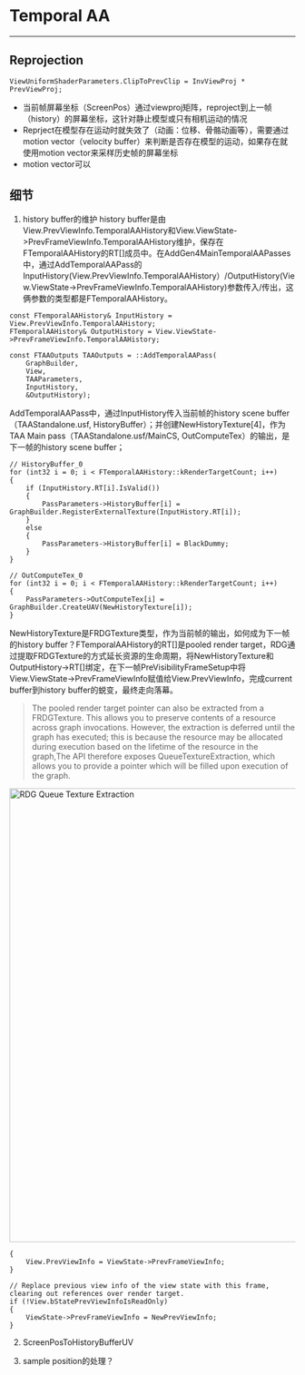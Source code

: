 # Temporal AA
-------------
## Reprojection
``` View.ClipToPrevClip
ViewUniformShaderParameters.ClipToPrevClip = InvViewProj * PrevViewProj;
```
- 当前帧屏幕坐标（ScreenPos）通过viewproj矩阵，reproject到上一帧（history）的屏幕坐标，这针对静止模型或只有相机运动的情况
- Reprject在模型存在运动时就失效了（动画：位移、骨骼动画等），需要通过motion vector（velocity buffer）来判断是否存在模型的运动，如果存在就使用motion vector来采样历史帧的屏幕坐标
- motion vector可以

## 细节

1. history buffer的维护
history buffer是由View.PrevViewInfo.TemporalAAHistory和View.ViewState->PrevFrameViewInfo.TemporalAAHistory维护，保存在FTemporalAAHistory的RT[]成员中。在AddGen4MainTemporalAAPasses中，通过AddTemporalAAPass的InputHistory(View.PrevViewInfo.TemporalAAHistory）/OutputHistory(View.ViewState->PrevFrameViewInfo.TemporalAAHistory)参数传入/传出，这俩参数的类型都是FTemporalAAHistory。
```
const FTemporalAAHistory& InputHistory = View.PrevViewInfo.TemporalAAHistory;
FTemporalAAHistory& OutputHistory = View.ViewState->PrevFrameViewInfo.TemporalAAHistory;

const FTAAOutputs TAAOutputs = ::AddTemporalAAPass(
    GraphBuilder,
    View,
    TAAParameters,
    InputHistory,
    &OutputHistory);
```
AddTemporalAAPass中，通过InputHistory传入当前帧的history scene buffer（TAAStandalone.usf, HistoryBuffer）；并创建NewHistoryTexture[4]，作为TAA Main pass（TAAStandalone.usf/MainCS, OutComputeTex）的输出，是下一帧的history scene buffer；
```
// HistoryBuffer_0
for (int32 i = 0; i < FTemporalAAHistory::kRenderTargetCount; i++)
{
    if (InputHistory.RT[i].IsValid())
    {
        PassParameters->HistoryBuffer[i] = GraphBuilder.RegisterExternalTexture(InputHistory.RT[i]);
    }
    else
    {
        PassParameters->HistoryBuffer[i] = BlackDummy;
    }
}

// OutComputeTex_0
for (int32 i = 0; i < FTemporalAAHistory::kRenderTargetCount; i++)
{
    PassParameters->OutComputeTex[i] = GraphBuilder.CreateUAV(NewHistoryTexture[i]);
}
```
NewHistoryTexture是FRDGTexture类型，作为当前帧的输出，如何成为下一帧的history buffer？FTemporalAAHistory的RT[]是pooled render target，RDG通过提取FRDGTexture的方式延长资源的生命周期，将NewHistoryTexture和OutputHistory->RT[]绑定，在下一帧PreVisibilityFrameSetup中将View.ViewState->PrevFrameViewInfo赋值给View.PrevViewInfo，完成current buffer到history buffer的蜕变，最终走向落幕。
> The pooled render target pointer can also be extracted from a FRDGTexture. This allows you to preserve contents of a resource across graph invocations.
However, the extraction is deferred until the graph has executed; this is because the resource may be allocated during execution based on the lifetime of the resource in the graph,The API therefore exposes QueueTextureExtraction, which allows you to provide a pointer which will be filled upon execution of the graph. 

<img src="./TemporalAA/QueueTextureExtraction.png" alt="RDG Queue Texture Extraction" width="800" />

```
{
    View.PrevViewInfo = ViewState->PrevFrameViewInfo;
}

// Replace previous view info of the view state with this frame, clearing out references over render target.
if (!View.bStatePrevViewInfoIsReadOnly)
{
    ViewState->PrevFrameViewInfo = NewPrevViewInfo;
}
```
2. ScreenPosToHistoryBufferUV

3. sample position的处理？